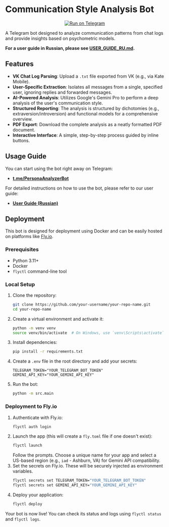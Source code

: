 # Communication Style Analysis Bot

<p align="center">
  <a href="https://t.me/PersonaAnalyzerBot">
    <img src="https://img.shields.io/badge/Run%20Bot-on%20Telegram-blue.svg?style=for-the-badge&logo=telegram" alt="Run on Telegram">
  </a>
</p>

A Telegram bot designed to analyze communication patterns from chat logs and provide insights based on psychometric models.

**For a user guide in Russian, please see [USER_GUIDE_RU.md](./USER_GUIDE_RU.md).**

## Features

-   **VK Chat Log Parsing**: Upload a `.txt` file exported from VK (e.g., via Kate Mobile).
-   **User-Specific Extraction**: Isolates all messages from a single, specified user, ignoring replies and forwarded messages.
-   **AI-Powered Analysis**: Utilizes Google's Gemini Pro to perform a deep analysis of the user's communication style.
-   **Structured Reporting**: The analysis is structured by dichotomies (e.g., extraversion/introversion) and functional models for a comprehensive overview.
-   **PDF Export**: Download the complete analysis as a neatly formatted PDF document.
-   **Interactive Interface**: A simple, step-by-step process guided by inline buttons.

## Usage Guide

You can start using the bot right away on Telegram:
-   **[t.me/PersonaAnalyzerBot](https://t.me/PersonaAnalyzerBot)**

For detailed instructions on how to use the bot, please refer to our user guide:
-   **[User Guide (Russian)](./USER_GUIDE_RU.md)**

## Deployment

This bot is designed for deployment using Docker and can be easily hosted on platforms like [Fly.io](https://fly.io/).

### Prerequisites

-   Python 3.11+
-   Docker
-   `flyctl` command-line tool

### Local Setup

1.  Clone the repository:
    ```bash
    git clone https://github.com/your-username/your-repo-name.git
    cd your-repo-name
    ```
2.  Create a virtual environment and activate it:
    ```bash
    python -m venv venv
    source venv/bin/activate  # On Windows, use `venv\Scripts\activate`
    ```
3.  Install dependencies:
    ```bash
    pip install -r requirements.txt
    ```
4.  Create a `.env` file in the root directory and add your secrets:
    ```
    TELEGRAM_TOKEN="YOUR_TELEGRAM_BOT_TOKEN"
    GEMINI_API_KEY="YOUR_GEMINI_API_KEY"
    ```
5.  Run the bot:
    ```bash
    python -m src.main
    ```

### Deployment to Fly.io

1.  Authenticate with Fly.io:
    ```bash
    flyctl auth login
    ```
2.  Launch the app (this will create a `fly.toml` file if one doesn't exist):
    ```bash
    flyctl launch
    ```
    Follow the prompts. Choose a unique name for your app and select a US-based region (e.g., `iad` - Ashburn, VA) for Gemini API compatibility.
3.  Set the secrets on Fly.io. These will be securely injected as environment variables.
    ```bash
    flyctl secrets set TELEGRAM_TOKEN="YOUR_TELEGRAM_BOT_TOKEN"
    flyctl secrets set GEMINI_API_KEY="YOUR_GEMINI_API_KEY"
    ```
4.  Deploy your application:
    ```bash
    flyctl deploy
    ```

Your bot is now live! You can check its status and logs using `flyctl status` and `flyctl logs`.